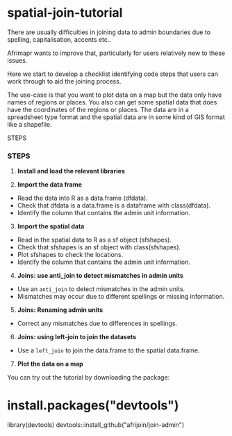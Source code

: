 # spatial-join-tutorial


There are usually difficulties in joining data to admin boundaries due to spelling, capitalisation, accents etc..

Afrimapr wants to improve that, particularly for users relatively new to these issues.

Here we start to develop a checklist identifying code steps that users can work through to aid the joining process.

The use-case is that you want to plot data on a map but the data only have names of regions or places. You also can get some spatial data that does have the coordinates of the regions or places. The data are in a spreadsheet type format and the spatial data are in some kind of GIS format like a shapefile.

STEPS

### STEPS

1. **Install and load the relevant libraries**

2. **Import the data frame** 

  - Read the data into R as a data.frame (dfdata).
  - Check that dfdata is a data.frame is a dataframe with class(dfdata).
  - Identify the column that contains the admin unit information. 

3. **Import the spatial data** 

  - Read in the spatial data to R as a sf object (sfshapes). 
  - Check that sfshapes is an sf object with class(sfshapes).
  - Plot sfshapes to check the locations. 
  - Identify the column that contains the admin unit information. 


4. **Joins: use anti_join to detect mismatches in admin units**
  - Use an `anti_join` to detect mismatches in the admin units.
  - Mismatches may occur due to different spellings or missing information.

5. **Joins: Renaming admin units**
  - Correct any mismatches due to differences in spellings.

6. **Joins: using left-join to join the datasets**
  - Use a `left_join` to join the data.frame to the spatial data.frame. 

7. **Plot the data on a map**



You can try out the tutorial by downloading the package:

# install.packages("devtools")
library(devtools)
devtools::install_github("afrijoin/join-admin")
